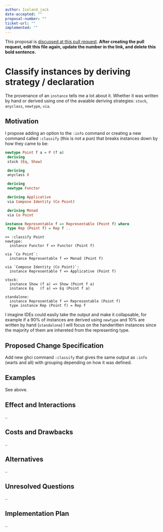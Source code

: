 ```yaml
---
author: Iceland_jack
date-accepted: ""
proposal-number: ""
ticket-url: ""
implemented: ""
---
```


This proposal is [discussed at this pull request](https://github.com/ghc-proposals/ghc-proposals/pull/0>).
**After creating the pull request, edit this file again, update the number in
the link, and delete this bold sentence.**

# Classify instances by deriving strategy / declaration

The provenance of an `instance` tells me a lot about it. Whether it was written by hand or derived using one of the avaiable deriving strategies: `stock`, `anyclass`, `newtype`, `via`.

## Motivation

I propose adding an option to the `:info` command or creating a new command called `:classify` (this is not a pun) that breaks instances down by how they came to be:

```haskell
newtype Point f a = P (f a)
 deriving
 stock (Eq, Show)

 deriving
 anyclass X

 deriving
 newtype Functor

 deriving Applicative
 via Compose Identity (Co Point)

 deriving Monad
 via Co Point

instance Representable f => Representable (Point f) where
 type Rep (Point f) = Rep f ..
```

```ghci
>> :classify Point
newtype:
  instance Functor f => Functor (Point f) 

via `Co Point`:
  instance Representable f => Monad (Point f)

via `Compose Identity (Co Point)`:
  instance Representable f => Applicative (Point f)

stock:
  instance Show (f a) => Show (Point f a)
  instance Eq   (f a) => Eq (Point f a)

standalone:
  instance Representable f => Representable (Point f)
  type instance Rep (Point f) = Rep f
```

I imagine IDEs could easily take the output and make it collapsable, for example if a 90% of instances are derived using `newtype` and 10% are written by hand (`standalone`) I will focus on the handwritten instances since the majority of them are inhereted from the representing type.

## Proposed Change Specification
Add new ghci command `:classify` that gives the same output as `:info` (warts and all) with grouping depending on how it was defined.

## Examples
See above.

## Effect and Interactions
..

## Costs and Drawbacks
..

## Alternatives
..


## Unresolved Questions
..

## Implementation Plan
..

